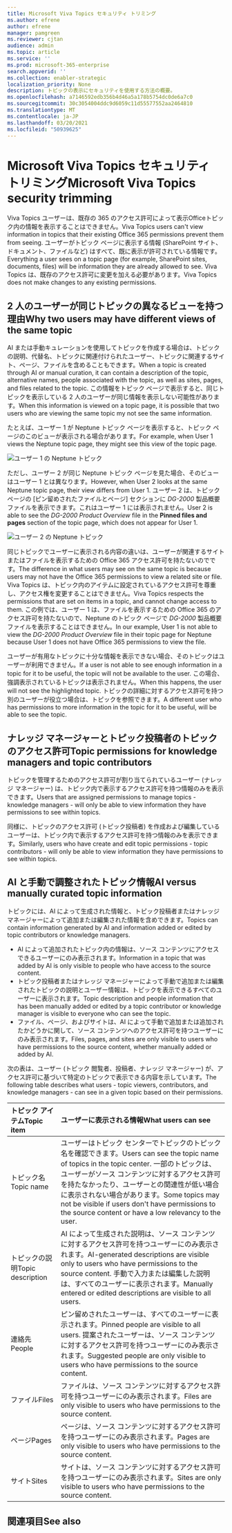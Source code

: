 ```yaml
---
title: Microsoft Viva Topics セキュリティ トリミング
ms.author: efrene
author: efrene
manager: pamgreen
ms.reviewer: cjtan
audience: admin
ms.topic: article
ms.service: ''
ms.prod: microsoft-365-enterprise
search.appverid: ''
ms.collection: enabler-strategic
localization_priority: None
description: トピックの表示にセキュリティを使用する方法の概要。
ms.openlocfilehash: a7146592edb356b4d46a5a178b5754dc0de6a7c0
ms.sourcegitcommit: 30c3054004ddc9d6059c11d55577552aa2464810
ms.translationtype: MT
ms.contentlocale: ja-JP
ms.lasthandoff: 03/20/2021
ms.locfileid: "50939625"
---
```

# <a name="microsoft-viva-topics-security-trimming"></a><span data-ttu-id="4827b-103">Microsoft Viva Topics セキュリティ トリミング</span><span class="sxs-lookup"><span data-stu-id="4827b-103">Microsoft Viva Topics security trimming</span></span> 

<span data-ttu-id="4827b-104">Viva Topics ユーザーは、既存の 365 のアクセス許可によって表示Officeトピック内の情報を表示することはできません。</span><span class="sxs-lookup"><span data-stu-id="4827b-104">Viva Topics users can't view information in topics that their existing Office 365 permissions prevent them from seeing.</span></span> <span data-ttu-id="4827b-105">ユーザーがトピック ページに表示する情報 (SharePoint サイト、ドキュメント、ファイルなど) はすべて、既に表示が許可されている情報です。</span><span class="sxs-lookup"><span data-stu-id="4827b-105">Everything a user sees on a topic page (for example, SharePoint sites, documents, files) will be information they are already allowed to see.</span></span> <span data-ttu-id="4827b-106">Viva Topics は、既存のアクセス許可に変更を加える必要があります。</span><span class="sxs-lookup"><span data-stu-id="4827b-106">Viva Topics does not make changes to any existing permissions.</span></span>

## <a name="why-two-users-may-have-different-views-of-the-same-topic"></a><span data-ttu-id="4827b-107">2 人のユーザーが同じトピックの異なるビューを持つ理由</span><span class="sxs-lookup"><span data-stu-id="4827b-107">Why two users may have different views of the same topic</span></span>

<span data-ttu-id="4827b-108">AI または手動キュレーションを使用してトピックを作成する場合は、トピックの説明、代替名、トピックに関連付けられたユーザー、トピックに関連するサイト、ページ、ファイルを含めることもできます。</span><span class="sxs-lookup"><span data-stu-id="4827b-108">When a topic is created through AI or manual curation, it can contain a description of the topic, alternative names, people associated with the topic, as well as sites, pages, and files related to the topic.</span></span> <span data-ttu-id="4827b-109">この情報をトピック ページで表示すると、同じトピックを表示している 2 人のユーザーが同じ情報を表示しない可能性があります。</span><span class="sxs-lookup"><span data-stu-id="4827b-109">When this information is viewed on a topic page, it is possible that two users who are viewing the same topic my not see the same information.</span></span>
  
<span data-ttu-id="4827b-110">たとえば、ユーザー 1 が Neptune トピック ページを表示すると、トピック ページのこのビューが表示される場合があります。</span><span class="sxs-lookup"><span data-stu-id="4827b-110">For example, when User 1 views the Neptune topic page, they might see this view of the topic page.</span></span>

![ユーザー 1 の Neptune トピック](../media/knowledge-management/user2-topic-view.png) </br> 

<span data-ttu-id="4827b-112">ただし、ユーザー 2 が同じ Neptune トピック ページを見た場合、そのビューはユーザー 1 とは異なります。</span><span class="sxs-lookup"><span data-stu-id="4827b-112">However, when User 2 looks at the same Neptune topic page, their view differs from User 1.</span></span>  <span data-ttu-id="4827b-113">ユーザー 2 は、トピック ページの [ピン留めされたファイルとページ] セクションに *DG-2000* 製品概要ファイルを表示できます。これはユーザー 1 には表示されません。</span><span class="sxs-lookup"><span data-stu-id="4827b-113">User 2 is able to see the *DG-2000 Product Overview* file in the **Pinned files and pages** section of the topic page, which does not appear for User 1.</span></span> 

![ユーザー 2 の Neptune トピック](../media/knowledge-management/user1-topic-view.png) </br> 

<span data-ttu-id="4827b-115">同じトピックでユーザーに表示される内容の違いは、ユーザーが関連するサイトまたはファイルを表示するための Office 365 アクセス許可を持たないのでです。</span><span class="sxs-lookup"><span data-stu-id="4827b-115">The difference in what users may see on the same topic is because users may not have the Office 365 permissions to view a related site or file.</span></span>  <span data-ttu-id="4827b-116">Viva Topics は、トピック内のアイテムに設定されているアクセス許可を尊重し、アクセス権を変更することはできません。</span><span class="sxs-lookup"><span data-stu-id="4827b-116">Viva Topics respects the permissions that are set on items in a topic, and cannot change access to them.</span></span> <span data-ttu-id="4827b-117">この例では、ユーザー 1 は、ファイルを表示するための Office 365 のアクセス許可を持たないので、Neptune のトピック ページで *DG-2000* 製品概要ファイルを表示することはできません。</span><span class="sxs-lookup"><span data-stu-id="4827b-117">In our example, User 1 is not able to view the *DG-2000 Product Overview* file in their topic page for Neptune because User 1 does not have Office 365 permissions to view the file.</span></span>

<span data-ttu-id="4827b-118">ユーザーが有用なトピックに十分な情報を表示できない場合、そのトピックはユーザーが利用できません。</span><span class="sxs-lookup"><span data-stu-id="4827b-118">If a user is not able to see enough information in a topic for it to be useful, the topic will not be available to the user.</span></span> <span data-ttu-id="4827b-119">この場合、強調表示されているトピックは表示されません。</span><span class="sxs-lookup"><span data-stu-id="4827b-119">When this happens, the user will not see the highlighted topic.</span></span> <span data-ttu-id="4827b-120">トピックの詳細に対するアクセス許可を持つ別のユーザーが役立つ場合は、トピックを参照できます。</span><span class="sxs-lookup"><span data-stu-id="4827b-120">A different user who has permissions to more information in the topic for it to be useful, will be able to see the topic.</span></span>


## <a name="topic-permissions-for-knowledge-managers-and-topic-contributors"></a><span data-ttu-id="4827b-121">ナレッジ マネージャーとトピック投稿者のトピックのアクセス許可</span><span class="sxs-lookup"><span data-stu-id="4827b-121">Topic permissions for knowledge managers and topic contributors</span></span>

<span data-ttu-id="4827b-122">トピックを管理するためのアクセス許可が割り当てられているユーザー (ナレッジ マネージャー) は、トピック内で表示するアクセス許可を持つ情報のみを表示できます。</span><span class="sxs-lookup"><span data-stu-id="4827b-122">Users that are assigned permissions to manage topics - knowledge managers - will only be able to view information they have permissions to see within topics.</span></span>

<span data-ttu-id="4827b-123">同様に、トピックのアクセス許可 (トピック投稿者) を作成および編集しているユーザーは、トピック内で表示するアクセス許可を持つ情報のみを表示できます。</span><span class="sxs-lookup"><span data-stu-id="4827b-123">Similarly, users who have create and edit topic permissions - topic contributors - will only be able to view information they have permissions to see within topics.</span></span> 


## <a name="ai-versus-manually-curated-topic-information"></a><span data-ttu-id="4827b-124">AI と手動で調整されたトピック情報</span><span class="sxs-lookup"><span data-stu-id="4827b-124">AI versus manually curated topic information</span></span>

<span data-ttu-id="4827b-125">トピックには、AI によって生成された情報と、トピック投稿者またはナレッジ マネージャーによって追加または編集された情報を含めできます。</span><span class="sxs-lookup"><span data-stu-id="4827b-125">Topics can contain information generated by AI and information added or edited by topic contributors or knowledge managers.</span></span>

 - <span data-ttu-id="4827b-126">AI によって追加されたトピック内の情報は、ソース コンテンツにアクセスできるユーザーにのみ表示されます。</span><span class="sxs-lookup"><span data-stu-id="4827b-126">Information in a topic that was added by AI is only visible to people who have access to the source content.</span></span>
 - <span data-ttu-id="4827b-127">トピック投稿者またはナレッジ マネージャーによって手動で追加または編集されたトピックの説明とユーザー情報は、トピックを表示できるすべてのユーザーに表示されます。</span><span class="sxs-lookup"><span data-stu-id="4827b-127">Topic description and people information that has been manually added or edited by a topic contributor or knowledge manager is visible to everyone who can see the topic.</span></span>
 - <span data-ttu-id="4827b-128">ファイル、ページ、およびサイトは、AI によって手動で追加または追加されたかどうかに関して、ソース コンテンツへのアクセス許可を持つユーザーにのみ表示されます。</span><span class="sxs-lookup"><span data-stu-id="4827b-128">Files, pages, and sites are only visible to users who have permissions to the source content, whether manually added or added by AI.</span></span>

<span data-ttu-id="4827b-129">次の表は、ユーザー (トピック 閲覧者、投稿者、ナレッジ マネージャー) が、アクセス許可に基づいて特定のトピックで表示できる内容を示しています。</span><span class="sxs-lookup"><span data-stu-id="4827b-129">The following table describes what users - topic viewers, contributors, and knowledge managers - can see in a given topic based on their permissions.</span></span>

|<span data-ttu-id="4827b-130">トピック アイテム</span><span class="sxs-lookup"><span data-stu-id="4827b-130">Topic item</span></span>|<span data-ttu-id="4827b-131">ユーザーに表示される情報</span><span class="sxs-lookup"><span data-stu-id="4827b-131">What users can see</span></span>|
|:---------|:------------------|
|<span data-ttu-id="4827b-132">トピック名</span><span class="sxs-lookup"><span data-stu-id="4827b-132">Topic name</span></span>|<span data-ttu-id="4827b-133">ユーザーはトピック センターでトピックのトピック名を確認できます。</span><span class="sxs-lookup"><span data-stu-id="4827b-133">Users can see the topic name of topics in the topic center.</span></span> <span data-ttu-id="4827b-134">一部のトピックは、ユーザーがソース コンテンツに対するアクセス許可を持たなかったり、ユーザーとの関連性が低い場合に表示されない場合があります。</span><span class="sxs-lookup"><span data-stu-id="4827b-134">Some topics may not be visible if users don't have permissions to the source content or have a low relevancy to the user.</span></span>|
|<span data-ttu-id="4827b-135">トピックの説明</span><span class="sxs-lookup"><span data-stu-id="4827b-135">Topic description</span></span>|<span data-ttu-id="4827b-136">AI によって生成された説明は、ソース コンテンツに対するアクセス許可を持つユーザーにのみ表示されます。</span><span class="sxs-lookup"><span data-stu-id="4827b-136">AI-generated descriptions are visible only to users who have permissions to the source content.</span></span> <span data-ttu-id="4827b-137">手動で入力または編集した説明は、すべてのユーザーに表示されます。</span><span class="sxs-lookup"><span data-stu-id="4827b-137">Manually entered or edited descriptions are visible to all users.</span></span>|
|<span data-ttu-id="4827b-138">連絡先</span><span class="sxs-lookup"><span data-stu-id="4827b-138">People</span></span>|<span data-ttu-id="4827b-139">ピン留めされたユーザーは、すべてのユーザーに表示されます。</span><span class="sxs-lookup"><span data-stu-id="4827b-139">Pinned people are visible to all users.</span></span> <span data-ttu-id="4827b-140">提案されたユーザーは、ソース コンテンツに対するアクセス許可を持つユーザーにのみ表示されます。</span><span class="sxs-lookup"><span data-stu-id="4827b-140">Suggested people are only visible to users who have permissions to the source content.</span></span>|
|<span data-ttu-id="4827b-141">ファイル</span><span class="sxs-lookup"><span data-stu-id="4827b-141">Files</span></span>|<span data-ttu-id="4827b-142">ファイルは、ソース コンテンツに対するアクセス許可を持つユーザーにのみ表示されます。</span><span class="sxs-lookup"><span data-stu-id="4827b-142">Files are only visible to users who have permissions to the source content.</span></span>|
|<span data-ttu-id="4827b-143">ページ</span><span class="sxs-lookup"><span data-stu-id="4827b-143">Pages</span></span>|<span data-ttu-id="4827b-144">ページは、ソース コンテンツに対するアクセス許可を持つユーザーにのみ表示されます。</span><span class="sxs-lookup"><span data-stu-id="4827b-144">Pages are only visible to users who have permissions to the source content.</span></span>|
|<span data-ttu-id="4827b-145">サイト</span><span class="sxs-lookup"><span data-stu-id="4827b-145">Sites</span></span>|<span data-ttu-id="4827b-146">サイトは、ソース コンテンツに対するアクセス許可を持つユーザーにのみ表示されます。</span><span class="sxs-lookup"><span data-stu-id="4827b-146">Sites are only visible to users who have permissions to the source content.</span></span>|




## <a name="see-also"></a><span data-ttu-id="4827b-147">関連項目</span><span class="sxs-lookup"><span data-stu-id="4827b-147">See also</span></span>

